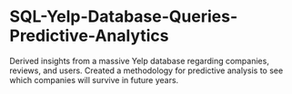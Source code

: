 # SQL-Yelp-Database-Queries-Predictive-Analytics
Derived insights from a massive Yelp database regarding companies, reviews, and users. Created a methodology for predictive analysis to see which companies will survive in future years.
